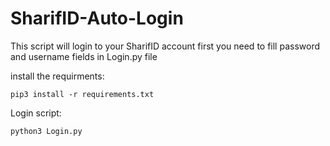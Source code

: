 # SharifID-Auto-Login

This script will login to your SharifID account
first you need to fill password and username fields in Login.py file

install the requirments:
```
pip3 install -r requirements.txt
```

Login script:
```
python3 Login.py
```
